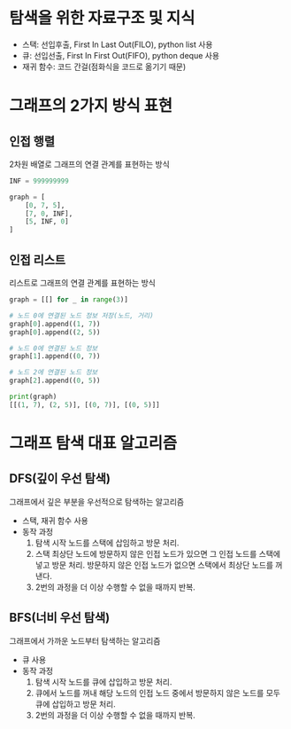 # 탐색을 위한 자료구조 및 지식
- 스택: 선입후출, First In Last Out(FILO), python list 사용
- 큐: 선입선출, First In First Out(FIFO), python deque 사용
- 재귀 함수: 코드 간걸(점화식을 코드로 옮기기 때문)

# 그래프의 2가지 방식 표현
## 인접 행렬
2차원 배열로 그래프의 연결 관계를 표현하는 방식
```python
INF = 999999999

graph = [
    [0, 7, 5],
    [7, 0, INF],
    [5, INF, 0]
]
```
## 인접 리스트
리스트로 그래프의 연결 관계를 표현하는 방식
```python
graph = [[] for _ in range(3)]

# 노드 0에 연결된 노드 정보 저장(노드, 거리)
graph[0].append((1, 7))
graph[0].append((2, 5))

# 노드 0에 연결된 노드 정보
graph[1].append((0, 7))

# 노드 2에 연결된 노드 정보
graph[2].append((0, 5))

print(graph)
[[(1, 7), (2, 5)], [(0, 7)], [(0, 5)]]
```

# 그래프 탐색 대표 알고리즘
##  DFS(깊이 우선 탐색)
그래프에서 깊은 부분을 우선적으로 탐색하는 알고리즘
- 스택, 재귀 함수 사용
- 동작 과정<br>
    1. 탐색 시작 노드를 스택에 삽임하고 방문 처리.
    2. 스택 최상단 노드에 방문하지 않은 인접 노드가 있으면 그 인접 노드를 스택에 넣고 방문 처리. 방문하지 않은 인접 노드가 없으면 스택에서 최상단 노드를 꺼낸다.
    3. 2번의 과정을 더 이상 수행할 수 없을 때까지 반복.

##  BFS(너비 우선 탐색)
그래프에서 가까운 노드부터 탐색하는 알고리즘
- 큐 사용
- 동작 과정<br>
    1. 탐색 시작 노드를 큐에 삽입하고 방문 처리.
    2. 큐에서 노드를 꺼내 해당 노드의 인접 노드 중에서 방문하지 않은 노드를 모두 큐에 삽입하고 방문 처리.
    3. 2번의 과정을 더 이상 수행할 수 없을 때까지 반복.